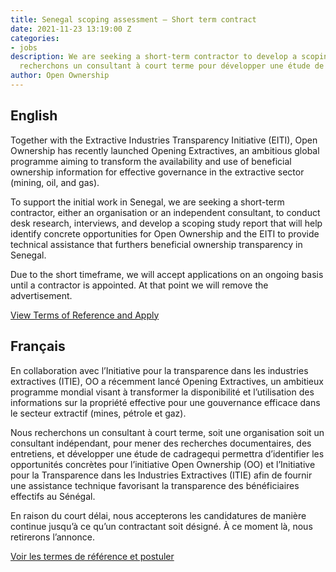 ```yaml
---
title: Senegal scoping assessment – Short term contract
date: 2021-11-23 13:19:00 Z
categories:
- jobs
description: We are seeking a short-term contractor to develop a scoping study. Nous
  recherchons un consultant à court terme pour développer une étude de cadrage.
author: Open Ownership
---
```


## English

Together with the Extractive Industries Transparency Initiative (EITI), Open Ownership has recently launched Opening Extractives, an ambitious global programme aiming to transform the availability and use of beneficial ownership information for effective governance in the extractive sector (mining, oil, and gas).

To support the initial work in Senegal, we are seeking a short-term contractor, either an organisation or an independent consultant, to conduct desk research, interviews, and develop a scoping study report that will help identify concrete opportunities for Open Ownership and the EITI to provide technical assistance that furthers beneficial ownership transparency in Senegal.

Due to the short timeframe, we will accept applications on an ongoing basis until a contractor is appointed. At that point we will remove the advertisement.

[View Terms of Reference and Apply](/uploads/2021-11-23-job-senegal-scoping-assessment.pdf)

## Français

En collaboration avec l’Initiative pour la transparence dans les industries extractives (ITIE), OO a récemment lancé Opening Extractives, un ambitieux programme mondial visant à transformer la disponibilité et l’utilisation des informations sur la propriété effective pour une gouvernance efficace dans le secteur extractif (mines, pétrole et gaz).

Nous recherchons un consultant à court terme, soit une organisation soit un consultant indépendant, pour mener des recherches documentaires, des entretiens, et développer une étude de cadragequi permettra d’identifier les opportunités concrètes pour l’initiative Open Ownership (OO) et l’Initiative pour la Transparence dans les Industries Extractives (ITIE) afin de fournir une assistance technique favorisant la transparence des bénéficiaires effectifs au Sénégal.

En raison du court délai, nous accepterons les candidatures de manière continue jusqu’à ce qu’un contractant soit désigné. À ce moment là, nous retirerons l’annonce.

[Voir les termes de référence et postuler](/uploads/oo-job-senegal-scoping-assessment-fr-2021-11.pdf)